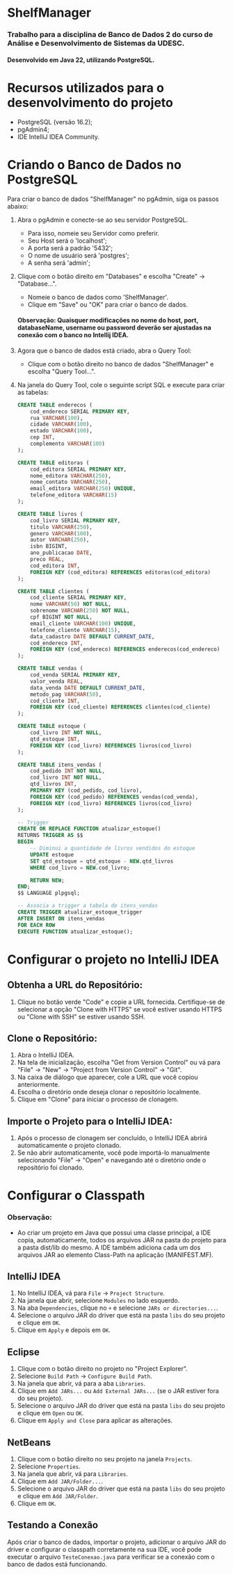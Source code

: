 # ShelfManager
### Trabalho para a disciplina de Banco de Dados 2 do curso de Análise e Desenvolvimento de Sistemas da UDESC.
#### Desenvolvido em Java 22, utilizando PostgreSQL.

# Recursos utilizados para o desenvolvimento do projeto
- PostgreSQL (versão 16.2);
- pgAdmin4;
- IDE IntelliJ IDEA Community.

# Criando o Banco de Dados no PostgreSQL

Para criar o banco de dados "ShelfManager" no pgAdmin, siga os passos abaixo:

1. Abra o pgAdmin e conecte-se ao seu servidor PostgreSQL.
   - Para isso, nomeie seu Servidor como preferir.
   - Seu Host será o 'localhost';
   - A porta será a padrão '5432';
   - O nome de usuário será 'postgres';
   - A senha será 'admin';
2. Clique com o botão direito em "Databases" e escolha "Create" -> "Database...".
   - Nomeie o banco de dados como 'ShelfManager'.
   - Clique em "Save" ou "OK" para criar o banco de dados.

   #### Observação: Quaisquer modificações no nome do host, port, databaseName, username ou password deverão ser ajustadas na conexão com o banco no Intellij IDEA.

3. Agora que o banco de dados está criado, abra o Query Tool:
   - Clique com o botão direito no banco de dados "ShelfManager" e escolha "Query Tool...".
4. Na janela do Query Tool, cole o seguinte script SQL e execute para criar as tabelas:

   ```sql
   CREATE TABLE enderecos (
       cod_endereco SERIAL PRIMARY KEY,
       rua VARCHAR(100),
       cidade VARCHAR(100),
       estado VARCHAR(100),
       cep INT,
       complemento VARCHAR(100)
   );

   CREATE TABLE editoras (
       cod_editora SERIAL PRIMARY KEY,
       nome_editora VARCHAR(250),
       nome_contato VARCHAR(250),
       email_editora VARCHAR(250) UNIQUE,
       telefone_editora VARCHAR(15)
   );
   
   CREATE TABLE livros (
       cod_livro SERIAL PRIMARY KEY,
       titulo VARCHAR(250),
       genero VARCHAR(100),
       autor VARCHAR(250),
       isbn BIGINT,
       ano_publicacao DATE,
       preco REAL,
       cod_editora INT,
       FOREIGN KEY (cod_editora) REFERENCES editoras(cod_editora)
   );
   
   CREATE TABLE clientes (
       cod_cliente SERIAL PRIMARY KEY,
       nome VARCHAR(50) NOT NULL,
       sobrenome VARCHAR(250) NOT NULL,
       cpf BIGINT NOT NULL,
       email_cliente VARCHAR(100) UNIQUE,
       telefone_cliente VARCHAR(15),
       data_cadastro DATE DEFAULT CURRENT_DATE,
       cod_endereco INT,
       FOREIGN KEY (cod_endereco) REFERENCES enderecos(cod_endereco)
   );
   
   CREATE TABLE vendas (
       cod_venda SERIAL PRIMARY KEY,
       valor_venda REAL,
       data_venda DATE DEFAULT CURRENT_DATE,
       metodo_pag VARCHAR(50),
       cod_cliente INT,
       FOREIGN KEY (cod_cliente) REFERENCES clientes(cod_cliente)
   );
   
   CREATE TABLE estoque (
       cod_livro INT NOT NULL,
       qtd_estoque INT,
       FOREIGN KEY (cod_livro) REFERENCES livros(cod_livro)
   );
   
   CREATE TABLE itens_vendas (
       cod_pedido INT NOT NULL,
       cod_livro INT NOT NULL,
       qtd_livros INT,
       PRIMARY KEY (cod_pedido, cod_livro),
       FOREIGN KEY (cod_pedido) REFERENCES vendas(cod_venda),
       FOREIGN KEY (cod_livro) REFERENCES livros(cod_livro)
   );
   
   -- Trigger
   CREATE OR REPLACE FUNCTION atualizar_estoque()
   RETURNS TRIGGER AS $$
   BEGIN
       -- Diminui a quantidade de livros vendidos do estoque
       UPDATE estoque
       SET qtd_estoque = qtd_estoque - NEW.qtd_livros
       WHERE cod_livro = NEW.cod_livro;
   
       RETURN NEW;
   END;
   $$ LANGUAGE plpgsql;
   
   -- Associa a trigger a tabela de itens_vendas
   CREATE TRIGGER atualizar_estoque_trigger
   AFTER INSERT ON itens_vendas
   FOR EACH ROW
   EXECUTE FUNCTION atualizar_estoque();
   

# Configurar o projeto no IntelliJ IDEA

## Obtenha a URL do Repositório:
1. Clique no botão verde "Code" e copie a URL fornecida. Certifique-se de selecionar a opção "Clone with HTTPS" se você estiver usando HTTPS ou "Clone with SSH" se estiver usando SSH.

## Clone o Repositório:
1. Abra o IntelliJ IDEA.
2. Na tela de inicialização, escolha "Get from Version Control" ou vá para "File" -> "New" -> "Project from Version Control" -> "Git".
3. Na caixa de diálogo que aparecer, cole a URL que você copiou anteriormente.
4. Escolha o diretório onde deseja clonar o repositório localmente.
5. Clique em "Clone" para iniciar o processo de clonagem.

## Importe o Projeto para o IntelliJ IDEA:
1. Após o processo de clonagem ser concluído, o IntelliJ IDEA abrirá automaticamente o projeto clonado.
2. Se não abrir automaticamente, você pode importá-lo manualmente selecionando "File" -> "Open" e navegando até o diretório onde o repositório foi clonado.


# Configurar o Classpath 

### Observação: 
- Ao criar um projeto em Java que possui uma classe principal, a IDE copia, automaticamente, todos os arquivos JAR na pasta do projeto para a pasta dist/lib do mesmo. A IDE também adiciona cada um dos arquivos JAR ao elemento Class-Path na aplicação (MANIFEST.MF).

## IntelliJ IDEA
1. No IntelliJ IDEA, vá para `File` -> `Project Structure`.
2. Na janela que abrir, selecione `Modules` no lado esquerdo.
3. Na aba `Dependencies`, clique no `+` e selecione `JARs or directories...`.
4. Selecione o arquivo JAR do driver que está na pasta `libs` do seu projeto e clique em `OK`.
5. Clique em `Apply` e depois em `OK`.

## Eclipse
1. Clique com o botão direito no projeto no "Project Explorer".
2. Selecione `Build Path` -> `Configure Build Path`.
3. Na janela que abrir, vá para a aba `Libraries`.
4. Clique em `Add JARs...` ou `Add External JARs...` (se o JAR estiver fora do seu projeto).
5. Selecione o arquivo JAR do driver que está na pasta `libs` do seu projeto e clique em `Open` ou `OK`.
6. Clique em `Apply and Close` para aplicar as alterações.

## NetBeans
1. Clique com o botão direito no seu projeto na janela `Projects`.
2. Selecione `Properties`.
3. Na janela que abrir, vá para `Libraries`.
4. Clique em `Add JAR/Folder...`.
5. Selecione o arquivo JAR do driver que está na pasta `libs` do seu projeto e clique em `Add JAR/Folder`.
6. Clique em `OK`.

## Testando a Conexão
Após criar o banco de dados, importar o projeto, adicionar o arquivo JAR do driver e configurar o classpath corretamente na sua IDE, você pode executar o arquivo `TesteConexao.java` para verificar se a conexão com o banco de dados está funcionando.

